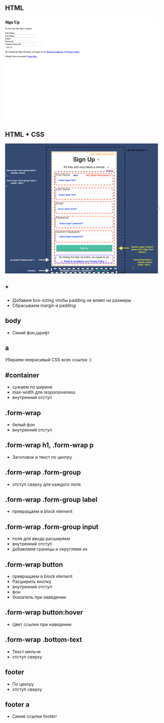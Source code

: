 ## HTML
![FORM](./1.png)
## HTML + CSS
![FORM](./2.png)

## \*

- Добавим box-sizing чтобы padding не влиял на размеры
- Сбрасываем margin и padding

## body

- Синий фон,шрифт

## a

Убираем некрасивый CSS всех ссылок :)

## #container

- сужаем по ширине
- max-width для responsiveness
- внутренний отступ

## .form-wrap

- белый фон
- внутренний отступ

## .form-wrap h1, .form-wrap p

- Заголовок и текст по центру

## .form-wrap .form-group

- отступ сверху для каждого поля

## .form-wrap .form-group label

- превращаем в block element

## .form-wrap .form-group input

- поля для ввода расширяем
- внутренний отступ
- добавляем границы и округляем их

## .form-wrap button

- превращаем в block element
- Расширить кнопку
- внутренний отступ
- фон
- Указатель при наведении

## .form-wrap button:hover

- Цвет ссылки при наведении

## .form-wrap .bottom-text

- Текст мельче
- отступ сверху

## footer

- По центру
- отступ сверху

## footer a

- Синие ссылки footerr
